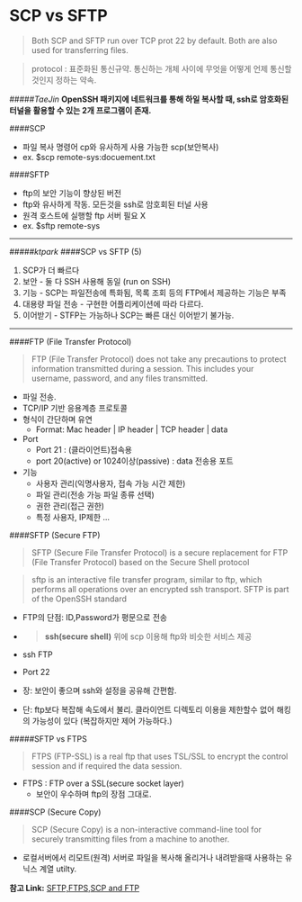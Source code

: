 SCP vs SFTP
============
>Both SCP and SFTP run over TCP prot 22 by default. Both are also used for transferring files.

>protocol : 표준화된 통신규약. 통신하는 개체 사이에 무엇을 어떻게 언제 통신할것인지 정하는 약속.

#####_TaeJin_
__OpenSSH 패키지에 네트워크를 통해 하일 복사할 때, ssh로 암호화된 터널을 활용할 수 있는 2개 프로그램이 존재.__

####SCP
- 파일 복사 명령어 cp와 유사하게 사용 가능한 scp(보안복사)
- ex. $scp remote-sys:docuement.txt

####SFTP
- ftp의 보안 기능이 향상된 버전
- ftp와 유사하게 작동. 모든것을 ssh로 암호회된 터널 사용
- 원격 호스트에 실행할 ftp 서버 필요 X
- ex. $sftp remote-sys

--------------------------------------------------------------


#####_ktpark_
####SCP vs SFTP (5)
1. SCP가 더 빠르다
2. 보안 - 둘 다 SSH 사용해 동일 (run on SSH)
3. 기능 - SCP는 파일전송에 특화됨, 목록 조회 등의 FTP에서 제공하는 기능은 부족
4. 대용량 파일 전송 - 구현한 어플리케이션에 따라 다르다.
5. 이어받기 - STFP는 가능하나 SCP는 빠른 대신 이어받기 불가능.

------------------------------------------------------------------

####FTP (File Transfer Protocol)
>FTP (File Transfer Protocol) does not take any precautions to protect information transmitted during a session. This includes your username, password, and any files transmitted.

- 파일 전송.
- TCP/IP 기반 응용계층 프로토콜
- 형식이 간단하며 유연
  - Format: Mac header | IP header | TCP header | data
- Port
  - Port 21 : (클라이언트)접속용
  - port 20(active) or 1024이상(passive) : data 전송용 포트
- 기능
  - 사용자 관리(익명사용자, 접속 가능 시간 제한)
  - 파일 관리(전송 가능 파일 종류 선택)
  - 권한 관리(접근 권한)
  - 특정 사용자, IP제한 ...

####SFTP (Secure FTP)
>SFTP (Secure File Transfer Protocol) is a secure replacement for FTP (File Transfer Protocol) based on the Secure Shell protocol

>sftp is an interactive file transfer program, similar to ftp, which performs all operations over an encrypted ssh transport. SFTP is part of the OpenSSH standard


- FTP의 단점: ID,Password가 평문으로 전송
- >__ssh(secure shell)__ 위에 scp 이용해 ftp와 비슷한 서비스 제공
- ssh FTP
- Port 22

- 장: 보안이 좋으며 ssh와 설정을 공유해 간편함.
- 단: ftp보다 복잡해 속도에서 불리. 클라이언트 디렉토리 이용을 제한할수 없어 해킹의 가능성이 있다 (복잡하지만 제어 가능하다.)

#####SFTP vs FTPS
>FTPS (FTP-SSL) is a real ftp that uses TSL/SSL to encrypt the control session and if required the data session.

- FTPS : FTP over a SSL(secure socket layer)
  - 보안이 우수하며 ftp의 장점 그대로.

####SCP (Secure Copy)
>SCP (Secure Copy) is a non-interactive command-line tool for securely transmitting files from a machine to another.

- 로컬서버에서 리모트(원격) 서버로 파일을 복사해 올리거나 내려받을때 사용하는 유닉스 계열 utilty.

__참고 Link:__ [SFTP,FTPS,SCP and FTP](http://geekswithblogs.net/bvamsi/archive/2006/03/23/73147.aspx)
